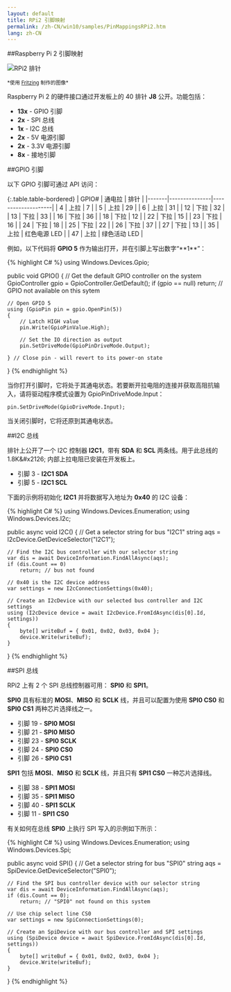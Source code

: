 ```yaml
---
layout: default
title: RPi2 引脚映射
permalink: /zh-CN/win10/samples/PinMappingsRPi2.htm
lang: zh-CN
---
```


##Raspberry Pi 2 引脚映射

![RPi2 排针]({{site.baseurl}}/images/PinMappings/RP2_Pinout.png)

<sub>\*使用 [Fritzing](http://fritzing.org/) 制作的图像\*</sub>

Raspberry Pi 2 的硬件接口通过开发板上的 40 排针 **J8** 公开。功能包括：

* **13x** - GPIO 引脚
* **2x** - SPI 总线
* **1x** - I2C 总线
* **2x** - 5V 电源引脚
* **2x** - 3.3V 电源引脚
* **8x** - 接地引脚

##GPIO 引脚

以下 GPIO 引脚可通过 API 访问：

{:.table.table-bordered}
| GPIO\# | 通电拉 | 排针 |
|-------|---------------|--------------------|
| 4 | 上拉 | 7 |
| 5 | 上拉 | 29 |
| 6 | 上拉 | 31 |
| 12 | 下拉 | 32 |
| 13 | 下拉 | 33 |
| 16 | 下拉 | 36 |
| 18 | 下拉 | 12 |
| 22 | 下拉 | 15 |
| 23 | 下拉 | 16 |
| 24 | 下拉 | 18 |
| 25 | 下拉 | 22 |
| 26 | 下拉 | 37 |
| 27 | 下拉 | 13 |
| 35 | 上拉 | 红色电源 LED |
| 47 | 上拉 | 绿色活动 LED |

例如，以下代码将 **GPIO 5** 作为输出打开，并在引脚上写出数字“\*\*1\*\*”：

{% highlight C# %}
using Windows.Devices.Gpio;

public void GPIO()
{
    // Get the default GPIO controller on the system
    GpioController gpio = GpioController.GetDefault();
    if (gpio == null)
        return; // GPIO not available on this sytem

    // Open GPIO 5
    using (GpioPin pin = gpio.OpenPin(5))
    {
        // Latch HIGH value
        pin.Write(GpioPinValue.High);
    
        // Set the IO direction as output
        pin.SetDriveMode(GpioPinDriveMode.Output);

    } // Close pin - will revert to its power-on state 
}
{% endhighlight %}

当你打开引脚时，它将处于其通电状态。若要断开拉电阻的连接并获取高阻抗输入，请将驱动程序模式设置为 GpioPinDriveMode.Input：

    pin.SetDriveMode(GpioDriveMode.Input);

当关闭引脚时，它将还原到其通电状态。

##I2C 总线

排针上公开了一个 I2C 控制器 **I2C1**，带有 **SDA** 和 **SCL** 两条线。用于此总线的 1.8K&\#x2126; 内部上拉电阻已安装在开发板上。

* 引脚 3 - **I2C1 SDA**
* 引脚 5 - **I2C1 SCL**

下面的示例将初始化 **I2C1** 并将数据写入地址为 **0x40** 的 I2C 设备：

{% highlight C# %}
using Windows.Devices.Enumeration;
using Windows.Devices.I2c;

public async void I2C()
{
    // Get a selector string for bus "I2C1"
    string aqs = I2cDevice.GetDeviceSelector("I2C1");
    
    // Find the I2C bus controller with our selector string
    var dis = await DeviceInformation.FindAllAsync(aqs);
    if (dis.Count == 0)
        return; // bus not found
    
    // 0x40 is the I2C device address
    var settings = new I2cConnectionSettings(0x40);
    
    // Create an I2cDevice with our selected bus controller and I2C settings
    using (I2cDevice device = await I2cDevice.FromIdAsync(dis[0].Id, settings))
    {
        byte[] writeBuf = { 0x01, 0x02, 0x03, 0x04 };
        device.Write(writeBuf);
    }
}
{% endhighlight %}


##SPI 总线

RPi2 上有 2 个 SPI 总线控制器可用： **SPI0** 和 **SPI1**。

**SPI0** 具有标准的 **MOSI**、**MISO** 和 **SCLK** 线，并且可以配置为使用 **SPI0 CS0** 和 **SPI0 CS1** 两种芯片选择线之一。

* 引脚 19 - **SPI0 MOSI**
* 引脚 21 - **SPI0 MISO**
* 引脚 23 - **SPI0 SCLK**
* 引脚 24 - **SPI0 CS0**
* 引脚 26 - **SPI0 CS1**

**SPI1** 包括 **MOSI**、**MISO** 和 **SCLK** 线，并且只有 **SPI1 CS0** 一种芯片选择线。

* 引脚 38 - **SPI1 MOSI**
* 引脚 35 - **SPI1 MISO**
* 引脚 40 - **SPI1 SCLK**
* 引脚 11 - **SPI1 CS0**

有关如何在总线 **SPI0** 上执行 SPI 写入的示例如下所示：

{% highlight C# %}
using Windows.Devices.Enumeration;
using Windows.Devices.Spi;

public async void SPI()
{
    // Get a selector string for bus "SPI0"
    string aqs = SpiDevice.GetDeviceSelector("SPI0");
    
    // Find the SPI bus controller device with our selector string
    var dis = await DeviceInformation.FindAllAsync(aqs);
    if (dis.Count == 0);
        return; // "SPI0" not found on this system
    
    // Use chip select line CS0
    var settings = new SpiConnectionSettings(0);
    
    // Create an SpiDevice with our bus controller and SPI settings
    using (SpiDevice device = await SpiDevice.FromIdAsync(dis[0].Id, settings))
    {
        byte[] writeBuf = { 0x01, 0x02, 0x03, 0x04 };
        device.Write(writeBuf);
    }
}
{% endhighlight %}
